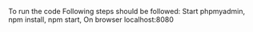 To run the code Following steps should be followed:
Start phpmyadmin,
npm install,
npm start,
On browser localhost:8080
